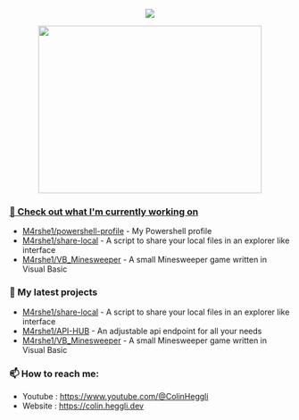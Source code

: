 <p align="center"><a href="https://github.com/anuraghazra/github-readme-stats">
  <img align="center" src="https://github-readme-stats.vercel.app/api?username=M4rshe1&show_icons=true&theme=tokyonight" />
</a></p>

<p align="center"><a href="https://wakatime.com/@M4rshe1">
<a href="https://wakatime.com/@M4rshe1">
  <img align="center" width="400" height="300" src="https://github-readme-stats.vercel.app/api/top-langs/?username=M4rshe1&layout=donut&theme=tokyonight" />

[//]: # (</a>)

[//]: # (  <img align="center" width="400" height="300" src="https://wakatime.com/share/@M4rshe1/74537e1a-9549-484a-ac48-a7853420da5f.svg" />)

[//]: # (</a>)
</p>

[//]: # (<p align="center"><a href="https://wakatime.com/@M4rshe1">)

[//]: # (  <img align="center" width="400" height="300" src="https://wakatime.com/share/@M4rshe1/2cdd953e-a702-4f2c-a310-be4f22e66d59.svg" />)

[//]: # (</a>)

[//]: # (<a href="https://wakatime.com/@M4rshe1">)

[//]: # (  <img align="center" width="400" height="300" src="https://wakatime.com/share/@M4rshe1/287d3975-1fc0-4085-8038-1c4440f8428a.svg" />)

[//]: # (</a></p>)

### 👷 Check out what I'm currently working on

- [M4rshe1/powershell-profile](https://github.com/M4rshe1/powershell-profile) - My Powershell profile
- [M4rshe1/share-local](https://github.com/M4rshe1/share-local) - A script to share your local files in an explorer like interface
- [M4rshe1/VB_Minesweeper](https://github.com/M4rshe1/vb_minesweeper) - A small Minesweeper game written in Visual Basic
### 🌱 My latest projects

- [M4rshe1/share-local](https://github.com/M4rshe1/share-local) - A script to share your local files in an explorer like interface
- [M4rshe1/API-HUB](https://github.com/M4rshe1/API-HUB) - An adjustable api endpoint for all your needs
- [M4rshe1/VB_Minesweeper](https://github.com/M4rshe1/vb_minesweeper) - A small Minesweeper game written in Visual Basic

[//]: # (### 📰 Recent Blog Posts)

### 📫 How to reach me:
- Youtube   : <https://www.youtube.com/@ColinHeggli>
- Website   : <https://colin.heggli.dev>
